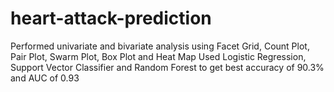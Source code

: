 # heart-attack-prediction
Performed univariate and bivariate analysis using Facet Grid, Count Plot, Pair Plot, Swarm Plot, Box Plot and Heat Map 
Used Logistic Regression, Support Vector Classifier and Random Forest to get best accuracy of 90.3% and AUC of 0.93
